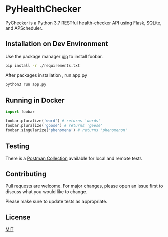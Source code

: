 # PyHealthChecker

PyChecker is a Python 3.7 RESTful health-checker API using Flask, SQLite, and APScheduler. 

## Installation on Dev Environment

Use the package manager [pip](https://pip.pypa.io/en/stable/) to install foobar.

```bash
pip install -r ./requirements.txt
```
After packages installation , run app.py
```bash
python3 run app.py
```

## Running in Docker

```python
import foobar

foobar.pluralize('word') # returns 'words'
foobar.pluralize('goose') # returns 'geese'
foobar.singularize('phenomena') # returns 'phenomenon' 
```

## Testing
There is a [Postman Collection](https://www.getpostman.com/collections/6e3e8503d5700333b99f) available for local and remote tests

## Contributing
Pull requests are welcome. 
For major changes, please open an issue first to discuss what you would like to change.

Please make sure to update tests as appropriate.

## License
[MIT](https://choosealicense.com/licenses/mit/)